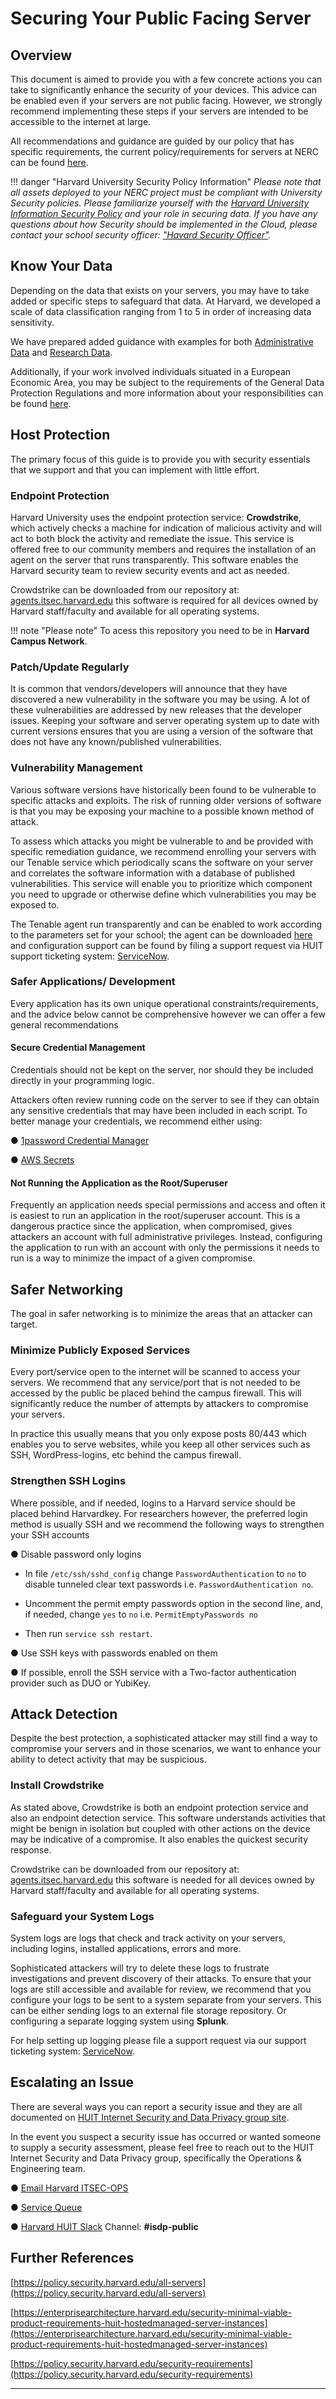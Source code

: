 # Securing Your Public Facing Server

## Overview

This document is aimed to provide you with a few concrete actions you can take
to significantly enhance the security of your devices. This advice can be
enabled even if your servers are not public facing. However, we strongly
recommend implementing these steps if your servers are intended to be accessible
to the internet at large.

All recommendations and guidance are guided by our policy that has specific
requirements, the current policy/requirements for servers at NERC can be
found [here](https://policy.security.harvard.edu/all-servers).

!!! danger "Harvard University Security Policy Information"
    *Please note that all assets deployed to your NERC project must be compliant
    with University Security policies. Please familiarize yourself with the
    [Harvard University Information Security Policy](https://policy.security.harvard.edu/)
    and your role in securing data. If you have any questions about how Security
    should be implemented in the Cloud, please contact your school security
    officer: ["Havard Security Officer"](https://security.harvard.edu/).*

## Know Your Data

Depending on the data that exists on your servers, you may have to take added or
specific steps to safeguard that data. At Harvard, we developed a scale of data
classification ranging from 1 to 5 in order of increasing data sensitivity.

We have prepared added guidance with examples for both
[Administrative Data](https://security.harvard.edu/data-classification-table)
and [Research Data](https://security.harvard.edu/data-security-levels-research-data-examples).

Additionally, if your work involved individuals situated in a European Economic
Area, you may be subject to the requirements of the General Data Protection
Regulations and more information about your responsibilities can be found
[here](https://security.harvard.edu/eu-general-data-protection-regulation-gdpr).

## Host Protection

The primary focus of this guide is to provide you with security essentials that
we support and that you can implement with little effort.

### Endpoint Protection

Harvard University uses the endpoint protection service: **Crowdstrike**, which
actively checks a machine for indication of malicious activity and will act to
both block the activity and remediate the issue. This service is offered free to
our community members and requires the installation of an agent on the server
that runs transparently. This software enables the Harvard security team to
review security events and act as needed.

Crowdstrike can be downloaded from our repository at:
[agents.itsec.harvard.edu](https://agents.itsec.harvard.edu/) this software is required
for all devices owned by Harvard staff/faculty and available for all operating
systems.

!!! note "Please note"
    To acess this repository you need to be in **Harvard Campus Network**.

### Patch/Update Regularly

It is common that vendors/developers will announce that they have discovered a new
vulnerability in the software you may be using. A lot of these vulnerabilities
are addressed by new releases that the developer issues. Keeping your software
and server operating system up to date with current versions ensures that you are
using a version of the software that does not have any known/published vulnerabilities.

### Vulnerability Management

Various software versions have historically been found to be vulnerable to specific
attacks and exploits. The risk of running older versions of software is that you
may be exposing your machine to a possible known method of attack.

To assess which attacks you might be vulnerable to and be provided with specific
remediation guidance, we recommend enrolling your servers with our Tenable service
which periodically scans the software on your server and correlates the software
information with a database of published vulnerabilities. This service will enable
you to prioritize which component you need to upgrade or otherwise define which
vulnerabilities you may be exposed to.

The Tenable agent run transparently and can be enabled to work according to
the parameters set for your school; the agent can be downloaded
[here](https://agents.itsec.harvard.edu/) and configuration support can be found
by filing a support request via HUIT support ticketing system:
[ServiceNow](https://harvard.service-now.com/ithelp?id=submit_ticket&sys_id=3f1dd0320a0a0b99000a53f7604a2ef9).

### Safer Applications/ Development

Every application has its own unique operational constraints/requirements, and
the advice below cannot be comprehensive however we can offer a few general recommendations

#### Secure Credential Management

Credentials should not be kept on the server, nor should they be included directly
in your programming logic.

Attackers often review running code on the server to see if they can obtain any
sensitive credentials that may have been included in each script. To better
manage your credentials, we recommend either using:

● [1password Credential Manager](https://1password.com/)

● [AWS Secrets](https://docs.aws.amazon.com/secretsmanager/latest/userguide/intro.html)

#### Not Running the Application as the Root/Superuser

Frequently an application needs special permissions and access and often it is
easiest to run an application in the root/superuser account. This is a dangerous
practice since the application, when compromised, gives attackers an account with
full administrative privileges. Instead, configuring the application to run with
an account with only the permissions it needs to run is a way to minimize the
impact of a given compromise.

## Safer Networking

The goal in safer networking is to minimize the areas that an attacker can target.

### Minimize Publicly Exposed Services

Every port/service open to the internet will be scanned to access your servers.
We recommend that any service/port that is not needed to be accessed by the
public be placed behind the campus firewall. This will significantly reduce the
number of attempts by attackers to compromise your servers.

In practice this usually means that you only expose posts 80/443 which enables
you to serve websites, while you keep all other services such as SSH,
WordPress-logins, etc behind the campus firewall.

### Strengthen SSH Logins

Where possible, and if needed, logins to a Harvard service should be placed behind
Harvardkey. For researchers however, the preferred login method is usually SSH
and we recommend the following ways to strengthen your SSH accounts

● Disable password only logins

- In file `/etc/ssh/sshd_config` change `PasswordAuthentication` to `no` to disable
tunneled clear text passwords i.e. `PasswordAuthentication no`.

- Uncomment the permit empty passwords option in the second line, and, if needed,
change `yes` to `no` i.e. `PermitEmptyPasswords no`

- Then run `service ssh restart`.

● Use SSH keys with passwords enabled on them

● If possible, enroll the SSH service with a Two-factor authentication provider
such as DUO or YubiKey.

## Attack Detection

Despite the best protection, a sophisticated attacker may still find a way to
compromise your servers and in those scenarios, we want to enhance your ability
to detect activity that may be suspicious.

### Install Crowdstrike

As stated above, Crowdstrike is both an endpoint protection service and also an
endpoint detection service. This software understands activities that might be
benign in isolation but coupled with other actions on the device may be
indicative of a compromise. It also enables the quickest security response.

Crowdstrike can be downloaded from our repository at:
[agents.itsec.harvard.edu](https://agents.itsec.harvard.edu/)
this software is needed for all devices owned by Harvard staff/faculty and
available for all operating systems.

### Safeguard your System Logs

System logs are logs that check and track activity on your servers, including
logins, installed applications, errors and more.

Sophisticated attackers will try to delete these logs to frustrate investigations
and prevent discovery of their attacks. To ensure that your logs are still
accessible and available for review, we recommend that you configure your logs
to be sent to a system separate from your servers. This can be either sending logs
to an external file storage repository. Or configuring a separate logging system
using **Splunk**.

For help setting up logging please file a support request via our support
ticketing system: [ServiceNow](https://harvard.service-now.com/ithelp?id=submit_ticket&sys_id=3f1dd0320a0a0b99000a53f7604a2ef9).

## Escalating an Issue

There are several ways you can report a security issue and they are all documented
on [HUIT Internet Security and Data Privacy group site](https://security.harvard.edu/report-incident).

In the event you suspect a security issue has occurred or wanted someone to supply
a security assessment, please feel free to reach out to the HUIT Internet Security
and Data Privacy group, specifically the Operations & Engineering team.

● [Email Harvard ITSEC-OPS](mailto:itsec-ops@harvard.edu)

● [Service Queue](https://harvard.service-now.com/ithelp?id=submit_ticket&sys_id=3f1dd0320a0a0b99000a53f7604a2ef9)

● [Harvard HUIT Slack](https://harvard-huit.slack.com) Channel: **#isdp-public**

## Further References

[https://policy.security.harvard.edu/all-servers](https://policy.security.harvard.edu/all-servers)

[https://enterprisearchitecture.harvard.edu/security-minimal-viable-product-requirements-huit-hostedmanaged-server-instances](https://enterprisearchitecture.harvard.edu/security-minimal-viable-product-requirements-huit-hostedmanaged-server-instances)

[https://policy.security.harvard.edu/security-requirements](https://policy.security.harvard.edu/security-requirements)

---

